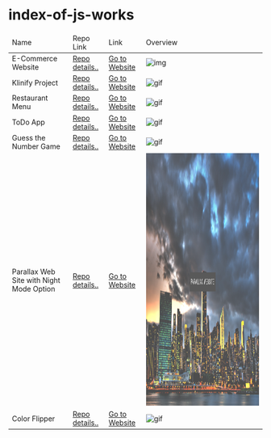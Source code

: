 # index-of-js-works
<!DOCTYPE html>
<html lang="en">
<head>
    <meta charset="UTF-8">
    <meta name="viewport" content="width=device-width, initial-scale=1.0">
</head>
<body>
    <table>
        <thead>
            <tr>
                <td>Name</td>
                <td>Repo Link</td>
                <td>Link</td>
                <td>Overview</td>
            </tr>
        </thead>
        <tbody>
            <tr>
                <td>E-Commerce Website</td>
                <td><a href="https://github.com/sakkarakaya/e-commerce-website">Repo details..</a></td>
                <td><a href="https://sakkarakaya.github.io/e-commerce-website/">Go to Website</a></td>
                <td><img src="https://user-images.githubusercontent.com/57039414/118378026-22b4d200-b5d1-11eb-8a4f-4fcced4d2b5a.png" alt="img" style="height:500px"></td>
            </tr>
            <tr>
                <td>Klinify Project</td>
                <td><a href="https://github.com/sakkarakaya/KlinifyProject">Repo details..</a></td>
                <td><a href="https://sakkarakaya.github.io/KlinifyProject/">Go to Website</a></td>
                <td><img src="https://user-images.githubusercontent.com/57039414/118378050-46781800-b5d1-11eb-9ba0-9a7f4db2cc7b.png" alt="gif" style="height:500px"></td>
            </tr>
            <tr>
                <td>Restaurant Menu</td>
                <td><a href="https://github.com/sakkarakaya/restaurant-menu">Repo details..</a></td>
                <td><a href="https://sakkarakaya.github.io/restaurant-menu/">Go to Website</a></td>
                <td><img src="https://github.com/frcihan/JS-Restaurant-Menu/blob/main/images/ProjectOverview.png" alt="gif" style="height:500px"></td>
            </tr>
            <tr>
                <td>ToDo App</td>
                <td><a href="https://github.com/sakkarakaya/js-todo-app.git">Repo details..</a></td>
                <td><a href="https://sakkarakaya.github.io/js-todo-app/">Go to Website</a></td>
                <td><img src="https://user-images.githubusercontent.com/57039414/116937776-06787300-ac6a-11eb-8c47-9b9d586943e1.png" alt="gif" style="height:500px"></td>
            </tr>
            <tr>
                <td>Guess the Number Game</td>
                <td><a href="https://github.com/sakkarakaya/GuesstheNumber-Game">Repo details..</a></td>
                <td><a href="https://sakkarakaya.github.io/GuesstheNumber-Game/">Go to Website</a></td>
                <td><img src="https://user-images.githubusercontent.com/57039414/116938083-7dae0700-ac6a-11eb-97fa-794301da12df.png" alt="gif"  style="height:500px"></td>
            </tr>
            <tr>
                <td>Parallax Web Site with Night Mode Option</td>
                <td><a href="https://github.com/sakkarakaya/saas-parallax-website.git">Repo details..</a></td>
                <td><a href="https://sakkarakaya.github.io/saas-parallax-website/">Go to Website</a></td>
                <td><img src="https://github.com/ibrahimkanber/Parallax-Website/blob/master/Project_003_.png?raw=true" alt="gif"  style="height:500px"></td>
            </tr>
            <tr>
                <td>Color Flipper</td>
                <td><a href="https://github.com/sakkarakaya/js-Color-Flipper">Repo details..</a></td>
                <td><a href="https://sakkarakaya.github.io/js-Color-Flipper/">Go to Website</a></td>
                <td><img src="https://user-images.githubusercontent.com/57039414/116937090-03c94e00-ac69-11eb-81ba-2c79fccd4df1.png" alt="gif"  style="height:500px"></td>
            </tr>     
        </tbody>
    </table>
</body>
</html>

